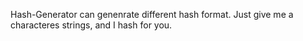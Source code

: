 Hash-Generator can genenrate different hash format. 
Just give me a characteres strings, and I hash for you.
